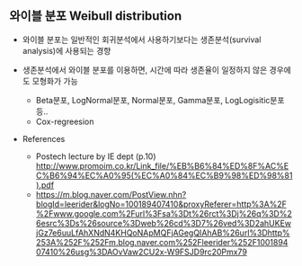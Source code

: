 와이블 분포 Weibull distribution 
-------------------------------

+ 와이블 분포는 일반적인 회귀분석에서 사용하기보다는 생존분석(survival analysis)에 사용되는 경향
+ 생존분석에서 와이블 분포를 이용하면, 시간에 따라 생존율이 일정하지 않은 경우에도 모형화가 가능 
  + Beta분포, LogNormal분포, Normal분포, Gamma분포, LogLogisitic분포 등..
  + Cox-regreesion
  
+ References 
  + Postech lecture by IE dept (p.10) http://www.promoim.co.kr/Link_file/%EB%B6%84%ED%8F%AC%EC%B6%94%EC%A0%95(%EC%A0%84%EC%B9%98%ED%98%81).pdf
  + https://m.blog.naver.com/PostView.nhn?blogId=leerider&logNo=100189407410&proxyReferer=http%3A%2F%2Fwww.google.com%2Furl%3Fsa%3Dt%26rct%3Dj%26q%3D%26esrc%3Ds%26source%3Dweb%26cd%3D7%26ved%3D2ahUKEwjGz7e6uuLfAhXNdN4KHQoNApMQFjAGegQIAhAB%26url%3Dhttp%253A%252F%252Fm.blog.naver.com%252Fleerider%252F100189407410%26usg%3DAOvVaw2CU2x-W9FSJD9rc20Pmx79

